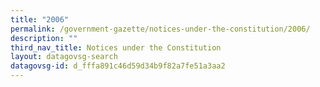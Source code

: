 ```yaml
---
title: "2006"
permalink: /government-gazette/notices-under-the-constitution/2006/
description: ""
third_nav_title: Notices under the Constitution
layout: datagovsg-search
datagovsg-id: d_fffa891c46d59d34b9f82a7fe51a3aa2
---
```

